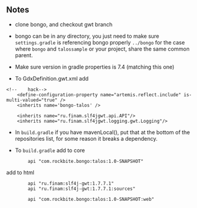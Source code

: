 ## Notes

- clone bongo, and checkout gwt branch

- bongo can be in any directory, you just need to make sure `settings.gradle` is referencing bongo properly
`../bongo` for the case where `bongo` and `talossample` or your project, share the same common parent.

- Make sure version in gradle properties is 7.4 (matching this one)


- To GdxDefinition.gwt.xml add
```
<!--	hack-->
	<define-configuration-property name="artemis.reflect.include" is-multi-valued="true" />
	<inherits name='bongo-talos' />

	<inherits name="ru.finam.slf4jgwt.api.API"/>
	<inherits name="ru.finam.slf4jgwt.logging.gwt.Logging"/>
```

- In `build.gradle` if you have mavenLocal(), put that at the bottom of the repositories list, for some reason it breaks a dependency.

- To `build.gradle` add to core
```
        api "com.rockbite.bongo:talos:1.0-SNAPSHOT"
```

add to html
```
        api "ru.finam:slf4j-gwt:1.7.7.1"
        api "ru.finam:slf4j-gwt:1.7.7.1:sources"

        api "com.rockbite.bongo:talos:1.0-SNAPSHOT:web"
```
